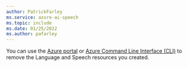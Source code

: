```yaml
---
author: PatrickFarley
ms.service: azure-ai-speech
ms.topic: include
ms.date: 01/25/2022
ms.author: pafarley
---
```


You can use the [Azure portal](~/articles/ai-services/multi-service-resource.md?pivots=azportal#clean-up-resources) or [Azure Command Line Interface (CLI)](~/articles/ai-services/multi-service-resource.md?pivots=azcli#clean-up-resources) to remove the Language and Speech resources you created.
